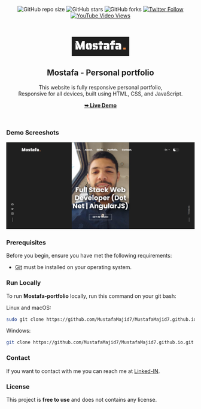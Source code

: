 <div align="center">
  
  ![GitHub repo size](https://img.shields.io/github/repo-size/codewithsadee/jack-portfolio)
  ![GitHub stars](https://img.shields.io/github/stars/codewithsadee/jack-portfolio?style=social)
  ![GitHub forks](https://img.shields.io/github/forks/codewithsadee/jack-portfolio?style=social)
[![Twitter Follow](https://img.shields.io/twitter/follow/codewithsadee_?style=social)](https://twitter.com/intent/follow?screen_name=codewithsadee_)
  [![YouTube Video Views](https://img.shields.io/youtube/views/DdlVKS7MROY?style=social)](https://youtu.be/DdlVKS7MROY)

  <br />
  <br />

  <img src="./readme-images/Logo.png" />

  
  <h2 align="center">Mostafa - Personal portfolio</h2>

  This website is fully responsive personal portfolio, <br />Responsive for all devices, built using HTML, CSS, and JavaScript.

  <a href="https://mustafamajid7.github.io/"><strong>➥ Live Demo</strong></a>

</div>

<br />

### Demo Screeshots

![Mostafa Portfolio Desktop Demo](./readme-images/Cover.png "Desktop Demo")

### Prerequisites

Before you begin, ensure you have met the following requirements:

* [Git](https://git-scm.com/downloads "Download Git") must be installed on your operating system.

### Run Locally

To run **Mostafa-portfolio** locally, run this command on your git bash:

Linux and macOS:

```bash
sudo git clone https://github.com/MustafaMajid7/MustafaMajid7.github.io.git
```

Windows:

```bash
git clone https://github.com/MustafaMajid7/MustafaMajid7.github.io.git
```

### Contact

If you want to contact with me you can reach me at [Linked-IN](https://www.linkedin.com/in/mostafa-maged-035a8320a/).

### License

This project is **free to use** and does not contains any license.
